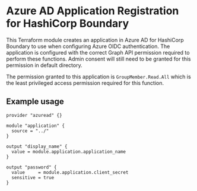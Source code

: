 # Azure AD Application Registration for HashiCorp Boundary

This Terraform module creates an application in Azure AD for HashiCorp Boundary to use when configuring Azure OIDC authentication. The application is configured with the correct Graph API permission required to perform these functions. Admin consent will still need to be granted for this permission in default directory.

The permission granted to this application is `GroupMember.Read.All` which is the least privileged access permission required for this function.

## Example usage

```hcl
provider "azuread" {}

module "application" {
  source = "../"
}

output "display_name" {
  value = module.application.application_name
}

output "password" {
  value     = module.application.client_secret
  sensitive = true
}

```